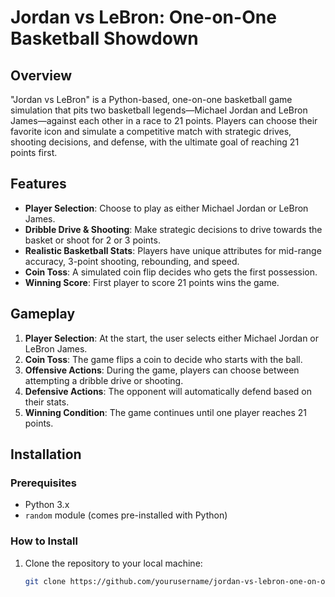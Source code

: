# Jordan vs LeBron: One-on-One Basketball Showdown

## Overview
"Jordan vs LeBron" is a Python-based, one-on-one basketball game simulation that pits two basketball legends—Michael Jordan and LeBron James—against each other in a race to 21 points. Players can choose their favorite icon and simulate a competitive match with strategic drives, shooting decisions, and defense, with the ultimate goal of reaching 21 points first.

## Features
- **Player Selection**: Choose to play as either Michael Jordan or LeBron James.
- **Dribble Drive & Shooting**: Make strategic decisions to drive towards the basket or shoot for 2 or 3 points.
- **Realistic Basketball Stats**: Players have unique attributes for mid-range accuracy, 3-point shooting, rebounding, and speed.
- **Coin Toss**: A simulated coin flip decides who gets the first possession.
- **Winning Score**: First player to score 21 points wins the game.

## Gameplay
1. **Player Selection**: At the start, the user selects either Michael Jordan or LeBron James.
2. **Coin Toss**: The game flips a coin to decide who starts with the ball.
3. **Offensive Actions**: During the game, players can choose between attempting a dribble drive or shooting.
4. **Defensive Actions**: The opponent will automatically defend based on their stats.
5. **Winning Condition**: The game continues until one player reaches 21 points.

## Installation

### Prerequisites
- Python 3.x
- `random` module (comes pre-installed with Python)

### How to Install
1. Clone the repository to your local machine:
   ```bash
   git clone https://github.com/yourusername/jordan-vs-lebron-one-on-one.git
